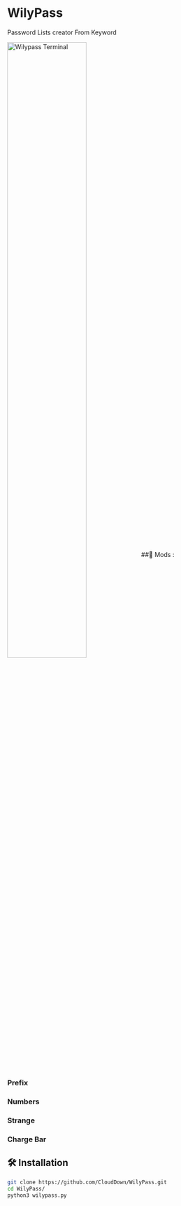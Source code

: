 # WilyPass
 Password Lists creator From Keyword

<img align="center" width="60%" alt="Wilypass Terminal" src="https://i.imgur.com/RnzQ2PI.png"/>
##🍕 Mods :

### Prefix
### Numbers 
### Strange
### Charge Bar

## 🛠️ Installation

```bash
git clone https://github.com/CloudDown/WilyPass.git
cd WilyPass/
python3 wilypass.py
```

